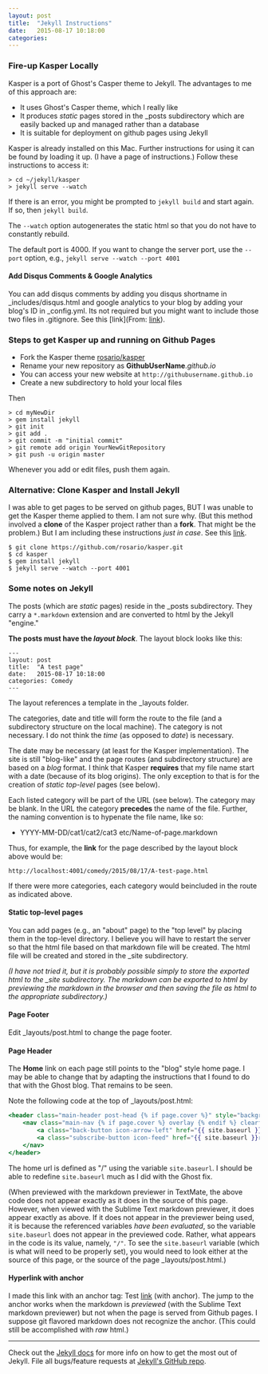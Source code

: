 ```yaml
---
layout: post
title:  "Jekyll Instructions"
date:   2015-08-17 10:18:00
categories: 
---
```


### Fire-up Kasper Locally

Kasper is a port of Ghost's Casper theme to Jekyll.  The advantages to me of this approach are:

- It uses Ghost's Casper theme, which I really like
- It produces *static* pages stored in the _posts subdirectory which are easily backed up and managed rather than a database
- It is suitable for deployment on github pages using Jekyll

Kasper is already installed on this Mac. Further instructions for using it can be found by loading it up.  (I have a page of instructions.)
Follow these instructions to access it:

    > cd ~/jekyll/kasper
    > jekyll serve --watch

If there is an error, you might be prompted to `jekyll build` and start again.  If so, then `jekyll build`.

The `--watch` option autogenerates the static html so that you do not have to constantly rebuild.


The default port is 4000.  If you want to change the server port, use the `--port` option, e.g., `jekyll serve --watch --port 4001`

#### Add Disqus Comments & Google Analytics

You can add disqus comments by adding you disqus shortname in _includes/disqus.html and google analytics to your blog by adding your blog's ID in _config.yml. Its not required but you might want to include those two files in .gitignore. See this [link](From: [link](http://sahilshekhawat.me/sahilshekhawat/tech/blog/2015/05/04/build-a-blog-with-jekyll-and-github-pages.html)).

### Steps to get Kasper up and running on Github Pages

- Fork the Kasper theme [rosario/kasper](https://github.com/rosario/kasper)
- Rename your new repository as **GithubUserName**.*github.io*
- You can access your new website at `http://githubusername.github.io`
- Create a new subdirectory to hold your local files

Then

```
> cd myNewDir
> gem install jekyll
> git init
> git add .
> git commit -m "initial commit"
> git remote add origin YourNewGitRepository
> git push -u origin master
```

Whenever you add or edit files, push them again.

### Alternative: Clone Kasper and Install Jekyll

I was able to get pages to be served on github pages, BUT I was unable to get the Kasper theme applied to them.  I am not sure why.  (But this method involved a **clone** of the Kasper project rather than a **fork**.  That might be the problem.)  But I am including these instructions *just in case*.  See this [link](http://www.jaridmargolin.com/why-i-decided-to-use-jekyll.html).


    $ git clone https://github.com/rosario/kasper.git
    $ cd kasper
    $ gem install jekyll
    $ jekyll serve --watch --port 4001

### Some notes on Jekyll

The posts (which are *static* pages) reside in the _posts subdirectory.  They carry a `*.markdown` extension and are converted to html by the Jekyll "engine."

**The posts must have the *layout block***.
The layout block looks like this:

    ---
    layout: post
    title:  "A test page"
    date:   2015-08-17 10:18:00
    categories: Comedy
    ---
    
The layout references a template in the _layouts folder.

The categories, date and title will form the route to the file (and a subdirectory structure on the local machine).  The category is not necessary.  I do not think the *time* (as opposed to *date*) is necessary.

The date may be necessary (at least for the Kasper implementation).  The site is still "blog-like" and the page routes (and subdirectory structure) are based on a *blog* format.  I think that Kasper **requires** that my file name start with a date (because of its blog origins).  The only exception to that is for the creation of *static top-level* pages (see below).

Each listed category will be part of the URL (see below).  The category may be blank. In the URL the category **precedes** the name of the file.  Further, the naming convention is to hypenate the file name, like so:

- YYYY-MM-DD/cat1/cat2/cat3 etc/Name-of-page.markdown

Thus, for example, the **link** for the page described by the layout block above would be:

    http://localhost:4001/comedy/2015/08/17/A-test-page.html

If there were more categories, each category would beincluded in the route as indicated above.

#### Static top-level pages
You can add pages (e.g., an "about" page) to the "top level" by placing them in the top-level directory.  I believe you will have to restart the server so that the html file based on that markdown file will be created.  The html file will be created and stored in the _site subdirectory.  

*(I have not tried it, but it is probably possible simply to store the exported html to the _site subdirectory.  The markdown can be exported to html by previewing the markdown in the browser and then saving the file as html to the appropriate subdirectory.)*

#### Page Footer

Edit _layouts/post.html to change the page footer.

#### Page Header

The **Home** link on each page still points to the "blog" style home page.  I may be able to change that by adapting the instructions that I found to do that with the Ghost blog.  That remains to be seen.

Note the following code at the top of _layouts/post.html:


```handlebars
<header class="main-header post-head {% if page.cover %}" style="background-image: url({{ page.cover }}) {%else%}no-cover{% endif %}">
    <nav class="main-nav {% if page.cover %} overlay {% endif %} clearfix">
        <a class="back-button icon-arrow-left" href="{{ site.baseurl }}">Home</a>
        <a class="subscribe-button icon-feed" href="{{ site.baseurl }}rss.xml">Subscribe</a>
    </nav>
</header>
```

The home url is defined as "/" using the variable `site.baseurl`.  I should be able to redefine `site.baseurl` much as I did with the Ghost fix.  

(When previewed with the markdown previewer in TextMate, the above code does not appear exactly as it does in the source of this page.  However, when viewed with the Sublime Text markdown previewer, it does appear exactly as above.  If it does not appear in the previewer being used, it is because the referenced variables *have been evaluated*, so the variable `site.baseurl` does not appear in the previewed code.  Rather, what appears in the code is its value, namely, `"/"`.  To see the `site.baseurl` variable (which is what will need to be properly set), you would need to look either at the source of this page, or the source of the page _layouts/post.html.)

#### Hyperlink with anchor

I made this link with an anchor tag:  Test [link](#alternative-clone-kasper-and-install-jekyll) (with anchor).  The jump to the anchor works when the markdown is *previewed* (with the Sublime Text markdown previewer) but not when the page is served from Github pages.  I suppose git flavored markdown does not recognize the anchor.  (This could still be accomplished with *raw* html.)


---

Check out the [Jekyll docs][jekyll] for more info on how to get the most out of Jekyll. File all bugs/feature requests at [Jekyll's GitHub repo][jekyll-gh].

[jekyll-gh]: https://github.com/mojombo/jekyll
[jekyll]:    http://jekyllrb.com


